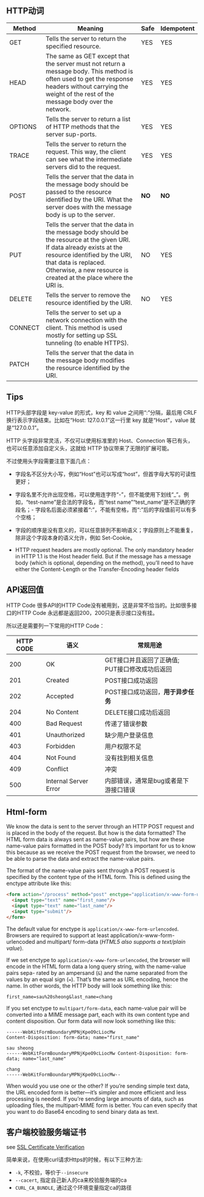 ## HTTP动词

| Method | Meaning | Safe | Idempotent |
|--- | --- | --- | --- |
| GET | Tells the server to return the specified resource. | YES | YES |
| HEAD | The same as GET except that the server must not return a message body. This method is often used to get the response headers without carrying the weight of the rest of the message body over the network. | YES | YES |
| OPTIONS | Tells the server to return a list of HTTP methods that the server sup-ports. | YES | YES |
| TRACE | Tells the server to return the request. This way, the client can see what the intermediate servers did to the request. | YES | YES |
| POST | Tells the server that the data in the message body should be passed to the resource identified by the URI. What the server does with the message body is up to the server. | **NO** | **NO** |
| PUT | Tells the server that the data in the message body should be the resource at the given URI. If data already exists at the resource identified by the URI, that data is replaced. Otherwise, a new resource is created at the place where the URI is. | NO | YES |
| DELETE | Tells the server to remove the resource identified by the URI. | NO | YES |
| CONNECT | Tells the server to set up a network connection with the client. This method is used mostly for setting up SSL tunneling (to enable HTTPS). |  |  |
| PATCH | Tells the server that the data in the message body modifies the resource identified by the URI. | | | 

## Tips

HTTP头部字段是 key-value 的形式，key 和 value 之间用“:”分隔，最后用 CRLF 换行表示字段结束。比如在“Host: 127.0.0.1”这一行里 key 就是“Host”，value 就是“127.0.0.1”。

HTTP 头字段非常灵活，不仅可以使用标准里的 Host、Connection 等已有头，也可以任意添加自定义头，这就给 HTTP 协议带来了无限的扩展可能。

不过使用头字段需要注意下面几点：
- 字段名不区分大小写，例如“Host”也可以写成“host”，但首字母大写的可读性更好；
- 字段名里不允许出现空格，可以使用连字符“-”，但不能使用下划线“_”。例如，“test-name”是合法的字段名，而“test name”“test_name”是不正确的字段名；- 字段名后面必须紧接着“:”，不能有空格，而“:”后的字段值前可以有多个空格；
- 字段的顺序是没有意义的，可以任意排列不影响语义；字段原则上不能重复，除非这个字段本身的语义允许，例如 Set-Cookie。

- HTTP request headers are mostly optional. The only mandatory header in HTTP 1.1 is the Host header field. But if the message has a message body (which is optional, depending on the method), you’ll need to have either the Content-Length or the Transfer-Encoding header fields

## API返回值

HTTP Code
很多API的HTTP Code没有被用到，这是非常不恰当的。比如很多接口的HTTP Code 永远都是返回200，200只是表示接口没有挂。

所以还是需要列一下常用的HTTP Code：

| HTTP CODE| 语义 | 常规用途 |
| ---       | --- | --- |
| 200 | OK | GET接口并且返回了正确值; <br>PUT接口修改成功后返回 |
| 201 | Created |	POST接口成功返回 |
| 202 | Accepted | POST接口成功返回，**用于异步任务** |
| 204 |	No Content |	DELETE接口成功后返回 |
| 400 | Bad Request |	传递了错误参数 |
| 401 |	Unauthorized |	缺少用户登录信息 |
| 403 |	Forbidden |	用户权限不足 |
| 404 |	Not Found |	没有找到相关信息 |
| 409 |	Conflict |	冲突 |
| 500 | Internal Server Error |	内部错误，通常是bug或者是下游接口错误 |

## Html-form
We know the data is sent to the server through an HTTP POST request and is placed in the body of the request. But how is the data formatted? The HTML form data is always sent as name-value pairs, but how are these name-value pairs formatted in the POST body? It’s important for us to know this because as we receive the POST request from the browser, we need to be able to parse the data and extract the name-value pairs.

The format of the name-value pairs sent through a POST request is specified by the content type of the HTML form. This is defined using the enctype attribute like this:

```html
<form action="/process" method="post" enctype="application/x-www-form-urlencoded">
  <input type="text" name="first_name"/>
  <input type="text" name="last_name"/>
  <input type="submit"/>
</form>
```

The default value for enctype is `application/x-www-form-urlencoded`. Browsers are required to support at least application/x-www-form-urlencoded and multipart/ form-data (*HTML5 also supports a text/plain value*).

If we set enctype to `application/x-www-form-urlencoded`, the browser will encode in the HTML form data a long query string, with the name-value pairs sepa- rated by an ampersand (`&`) and the name separated from the values by an equal sign (`=`). That’s the same as URL encoding, hence the name.
In other words, the HTTP body will look something like this:
```
first_name=sau%20sheong&last_name=chang
```

If you set enctype to `multipart/form-data`, each name-value pair will be converted into a MIME message part, each with its own content type and content disposition. Our form data will now look something like this:
```
------WebKitFormBoundaryMPNjKpeO9cLiocMw 
Content-Disposition: form-data; name="first_name"

sau sheong 
------WebKitFormBoundaryMPNjKpeO9cLiocMw Content-Disposition: form-data; name="last_name"

chang
------WebKitFormBoundaryMPNjKpeO9cLiocMw--

```
When would you use one or the other? If you’re sending simple text data, the URL encoded form is better—it’s simpler and more efficient and less processing is needed. If you’re sending large amounts of data, such as uploading files, the multipart-MIME form is better. You can even specify that you want to do Base64 encoding to send binary data as text.



## 客户端校验服务端证书

see [SSL Certificate Verification](https://curl.se/docs/sslcerts.html)

简单来说，在使用curl请求Https的时候，有以下三种方法:
- `-k`, 不校验，等价于`--insecure`
- `--cacert`, 指定自己新人的ca来校验服务端的ca
- `CURL_CA_BUNDLE`, 通过这个环境变量指定ca的路径










